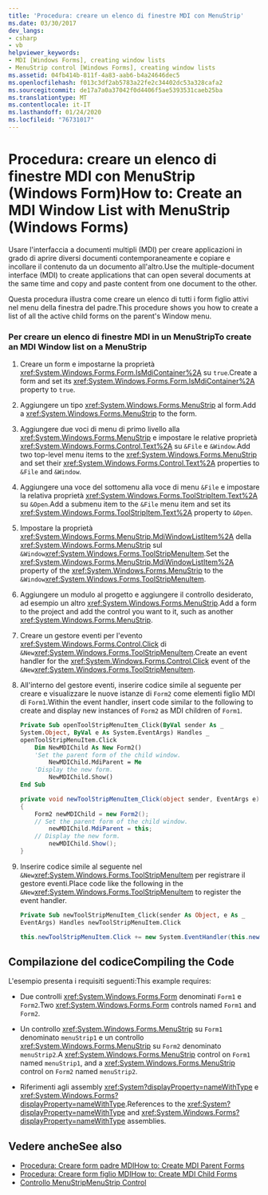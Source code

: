 ```yaml
---
title: 'Procedura: creare un elenco di finestre MDI con MenuStrip'
ms.date: 03/30/2017
dev_langs:
- csharp
- vb
helpviewer_keywords:
- MDI [Windows Forms], creating window lists
- MenuStrip control [Windows Forms], creating window lists
ms.assetid: 04fb414b-811f-4a83-aab6-b4a24646dec5
ms.openlocfilehash: f013c3df2ab5783a22fe2c34402dc53a328cafa2
ms.sourcegitcommit: de17a7a0a37042f0d4406f5ae5393531caeb25ba
ms.translationtype: MT
ms.contentlocale: it-IT
ms.lasthandoff: 01/24/2020
ms.locfileid: "76731017"
---
```

# <a name="how-to-create-an-mdi-window-list-with-menustrip-windows-forms"></a><span data-ttu-id="6ecbf-102">Procedura: creare un elenco di finestre MDI con MenuStrip (Windows Form)</span><span class="sxs-lookup"><span data-stu-id="6ecbf-102">How to: Create an MDI Window List with MenuStrip (Windows Forms)</span></span>
<span data-ttu-id="6ecbf-103">Usare l'interfaccia a documenti multipli (MDI) per creare applicazioni in grado di aprire diversi documenti contemporaneamente e copiare e incollare il contenuto da un documento all'altro.</span><span class="sxs-lookup"><span data-stu-id="6ecbf-103">Use the multiple-document interface (MDI) to create applications that can open several documents at the same time and copy and paste content from one document to the other.</span></span>  
  
 <span data-ttu-id="6ecbf-104">Questa procedura illustra come creare un elenco di tutti i form figlio attivi nel menu della finestra del padre.</span><span class="sxs-lookup"><span data-stu-id="6ecbf-104">This procedure shows you how to create a list of all the active child forms on the parent's Window menu.</span></span>  
  
### <a name="to-create-an-mdi-window-list-on-a-menustrip"></a><span data-ttu-id="6ecbf-105">Per creare un elenco di finestre MDI in un MenuStrip</span><span class="sxs-lookup"><span data-stu-id="6ecbf-105">To create an MDI Window list on a MenuStrip</span></span>  
  
1. <span data-ttu-id="6ecbf-106">Creare un form e impostarne la proprietà <xref:System.Windows.Forms.Form.IsMdiContainer%2A> su `true`.</span><span class="sxs-lookup"><span data-stu-id="6ecbf-106">Create a form and set its <xref:System.Windows.Forms.Form.IsMdiContainer%2A> property to `true`.</span></span>  
  
2. <span data-ttu-id="6ecbf-107">Aggiungere un tipo <xref:System.Windows.Forms.MenuStrip> al form.</span><span class="sxs-lookup"><span data-stu-id="6ecbf-107">Add a <xref:System.Windows.Forms.MenuStrip> to the form.</span></span>  
  
3. <span data-ttu-id="6ecbf-108">Aggiungere due voci di menu di primo livello alla <xref:System.Windows.Forms.MenuStrip> e impostare le relative proprietà <xref:System.Windows.Forms.Control.Text%2A> su `&File` e `&Window`.</span><span class="sxs-lookup"><span data-stu-id="6ecbf-108">Add two top-level menu items to the <xref:System.Windows.Forms.MenuStrip> and set their <xref:System.Windows.Forms.Control.Text%2A> properties to `&File` and `&Window`.</span></span>  
  
4. <span data-ttu-id="6ecbf-109">Aggiungere una voce del sottomenu alla voce di menu `&File` e impostare la relativa proprietà <xref:System.Windows.Forms.ToolStripItem.Text%2A> su `&Open`.</span><span class="sxs-lookup"><span data-stu-id="6ecbf-109">Add a submenu item to the `&File` menu item and set its <xref:System.Windows.Forms.ToolStripItem.Text%2A> property to `&Open`.</span></span>  
  
5. <span data-ttu-id="6ecbf-110">Impostare la proprietà <xref:System.Windows.Forms.MenuStrip.MdiWindowListItem%2A> della <xref:System.Windows.Forms.MenuStrip> sul `&Window`<xref:System.Windows.Forms.ToolStripMenuItem>.</span><span class="sxs-lookup"><span data-stu-id="6ecbf-110">Set the <xref:System.Windows.Forms.MenuStrip.MdiWindowListItem%2A> property of the <xref:System.Windows.Forms.MenuStrip> to the `&Window`<xref:System.Windows.Forms.ToolStripMenuItem>.</span></span>  
  
6. <span data-ttu-id="6ecbf-111">Aggiungere un modulo al progetto e aggiungere il controllo desiderato, ad esempio un altro <xref:System.Windows.Forms.MenuStrip>.</span><span class="sxs-lookup"><span data-stu-id="6ecbf-111">Add a form to the project and add the control you want to it, such as another <xref:System.Windows.Forms.MenuStrip>.</span></span>  
  
7. <span data-ttu-id="6ecbf-112">Creare un gestore eventi per l'evento <xref:System.Windows.Forms.Control.Click> di `&New`<xref:System.Windows.Forms.ToolStripMenuItem>.</span><span class="sxs-lookup"><span data-stu-id="6ecbf-112">Create an event handler for the <xref:System.Windows.Forms.Control.Click> event of the `&New`<xref:System.Windows.Forms.ToolStripMenuItem>.</span></span>  
  
8. <span data-ttu-id="6ecbf-113">All'interno del gestore eventi, inserire codice simile al seguente per creare e visualizzare le nuove istanze di `Form2` come elementi figlio MDI di `Form1`.</span><span class="sxs-lookup"><span data-stu-id="6ecbf-113">Within the event handler, insert code similar to the following to create and display new instances of `Form2` as MDI children of `Form1`.</span></span>  
  
    ```vb  
    Private Sub openToolStripMenuItem_Click(ByVal sender As _  
    System.Object, ByVal e As System.EventArgs) Handles _  
    openToolStripMenuItem.Click  
        Dim NewMDIChild As New Form2()  
        'Set the parent form of the child window.  
            NewMDIChild.MdiParent = Me  
        'Display the new form.  
            NewMDIChild.Show()  
    End Sub  
    ```  
  
    ```csharp  
    private void newToolStripMenuItem_Click(object sender, EventArgs e)  
    {  
        Form2 newMDIChild = new Form2();  
        // Set the parent form of the child window.  
            newMDIChild.MdiParent = this;  
        // Display the new form.  
            newMDIChild.Show();  
    }  
    ```  
  
9. <span data-ttu-id="6ecbf-114">Inserire codice simile al seguente nel `&New`<xref:System.Windows.Forms.ToolStripMenuItem> per registrare il gestore eventi.</span><span class="sxs-lookup"><span data-stu-id="6ecbf-114">Place code like the following in the `&New`<xref:System.Windows.Forms.ToolStripMenuItem> to register the event handler.</span></span>  
  
    ```vb  
    Private Sub newToolStripMenuItem_Click(sender As Object, e As _  
    EventArgs) Handles newToolStripMenuItem.Click  
    ```  
  
    ```csharp  
    this.newToolStripMenuItem.Click += new System.EventHandler(this.newToolStripMenuItem_Click);  
    ```  
  
## <a name="compiling-the-code"></a><span data-ttu-id="6ecbf-115">Compilazione del codice</span><span class="sxs-lookup"><span data-stu-id="6ecbf-115">Compiling the Code</span></span>  
 <span data-ttu-id="6ecbf-116">L'esempio presenta i requisiti seguenti:</span><span class="sxs-lookup"><span data-stu-id="6ecbf-116">This example requires:</span></span>  
  
- <span data-ttu-id="6ecbf-117">Due controlli <xref:System.Windows.Forms.Form> denominati `Form1` e `Form2`.</span><span class="sxs-lookup"><span data-stu-id="6ecbf-117">Two <xref:System.Windows.Forms.Form> controls named `Form1` and `Form2`.</span></span>  
  
- <span data-ttu-id="6ecbf-118">Un controllo <xref:System.Windows.Forms.MenuStrip> su `Form1` denominato `menuStrip1` e un controllo <xref:System.Windows.Forms.MenuStrip> su `Form2` denominato `menuStrip2`.</span><span class="sxs-lookup"><span data-stu-id="6ecbf-118">A <xref:System.Windows.Forms.MenuStrip> control on `Form1` named `menuStrip1`, and a <xref:System.Windows.Forms.MenuStrip> control on `Form2` named `menuStrip2`.</span></span>  
  
- <span data-ttu-id="6ecbf-119">Riferimenti agli assembly <xref:System?displayProperty=nameWithType> e <xref:System.Windows.Forms?displayProperty=nameWithType>.</span><span class="sxs-lookup"><span data-stu-id="6ecbf-119">References to the <xref:System?displayProperty=nameWithType> and <xref:System.Windows.Forms?displayProperty=nameWithType> assemblies.</span></span>  
  
## <a name="see-also"></a><span data-ttu-id="6ecbf-120">Vedere anche</span><span class="sxs-lookup"><span data-stu-id="6ecbf-120">See also</span></span>

- [<span data-ttu-id="6ecbf-121">Procedura: Creare form padre MDI</span><span class="sxs-lookup"><span data-stu-id="6ecbf-121">How to: Create MDI Parent Forms</span></span>](../advanced/how-to-create-mdi-parent-forms.md)
- [<span data-ttu-id="6ecbf-122">Procedura: Creare form figlio MDI</span><span class="sxs-lookup"><span data-stu-id="6ecbf-122">How to: Create MDI Child Forms</span></span>](../advanced/how-to-create-mdi-child-forms.md)
- [<span data-ttu-id="6ecbf-123">Controllo MenuStrip</span><span class="sxs-lookup"><span data-stu-id="6ecbf-123">MenuStrip Control</span></span>](menustrip-control-windows-forms.md)
